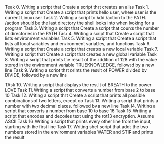 Teak 0.  Writing a script that Create a script that creates an alias
Task 1.  Writing a script that Create a script that prints hello user, where user is the current Linux user
Task 2.  Writing a script to Add /action to the PATH. /action should be the last directory the shell looks into when looking for a program
Task 3.  Writing a script that Create a script that counts the number of directories in the PATH
Task 4.  Writing a script that Create a script that lists environment variables
Task 5.  Writing a script that Create a script that lists all local variables and environment variables, and functions
Task 6.  Writing a script that Create a script that creates a new local variable
Task 7.  Writing a script that Create a script that creates a new global variable
Task 8.  Writing a script that prints the result of the addition of 128 with the value stored in the environment variable TRUEKNOWLEDGE, followed by          a new line
Task 9.  Writing a script that prints the result of POWER divided by DIVIDE, followed by a new line

TAsk 10. Writing a script that displays the result of BREATH to the power LOVE
Task 11. Writing a  script that converts a number from base 2 to base 10
Task 12. Writing a script that Create a script that prints all possible combinations of two letters, except oo
Task 13. Writing a script that prints a number with two decimal places, followed by a new line
Task 14. Writing  a script that converts a number from base 10 to base 16
Task 15. Writing  a script that encodes and decodes text using the rot13 encryption. Assume ASCII
Task 16. Writing  a script that prints every other line from the input, starting with the first line
Task 17. Writing  shell script that adds the two numbers stored in the environment variables WATER and STIR and prints the result
